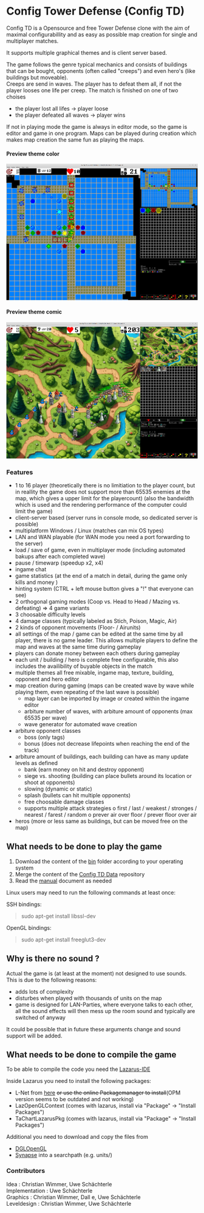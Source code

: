# Config Tower Defense (Config TD)

Config TD is a Opensource and free Tower Defense clone with the aim of maximal configurabillity and as easy as possible map creation for single and multiplayer matches.

It supports multiple graphical themes and is client server based. 

The game follows the genre typical mechanics and consists of buildings that can be bought, opponents (often called "creeps") and even hero's (like buildings but moveable). <br>
Creeps are send in waves. The player has to defeat them all, if not the player looses one life per creep. The match is finished on one of two choises

* the player lost all lifes -> player loose
* the player defeated all waves -> player wins

If not in playing mode the game is always in editor mode, so the game is editor and game in one program. Maps can be played during creation which makes map creation the same fun as playing the maps.

#### Preview theme color
![](documentation/images/preview_color.png)

#### Preview theme comic
![](documentation/images/preview_comic.png)

### Features
- 1 to 16 player (theoretically there is no limitiation to the player count, but in reallity the game does not support more than 65535 enemies at the map, which gives a upper limit for the playercount) (also the bandwidth which is used and the rendering performance of the computer could limit the game)
- client-server based (server runs in console mode, so dedicated server is possible)
- multiplatform Windows / Linux (matches can mix OS types)
- LAN and WAN playable (for WAN mode you need a port forwarding to the server)
- load / save of game, even in multiplayer mode (including automated bakups after each completed wave)
- pause / timewarp (speedup x2, x4)
- ingame chat
- game statistics (at the end of a match in detail, during the game only kills and money )
- hinting system (CTRL + left mouse button gives a "!" that everyone can see)
- 2 orthogonal gaming modes (Coop vs. Head to Head / Mazing vs. defeating) => 4 game variants
- 3 choosable difficulty levels
- 4 damage classes (typically labeled as Stich, Poison, Magic, Air)
- 2 kinds of opponent movements (Floor- / Airunits)
- all settings of the map / game can be edited at the same time by all player, there is no game leader. This allows multiple players to define the map and waves at the same time during gameplay
- players can donate money between each others during gameplay
- each unit / building / hero is complete free configurable, this also includes the availibility of buyable objects in the match
- multiple themes all free mixable, ingame map, texture, building, opponent and hero editor
- map creation during gaming (maps can be created wave by wave while playing them, even repeating of the last wave is possible)
  * map layer can be imported by image or created within the ingame editor
  * arbiture number of waves, with arbiture amount of opponents (max 65535 per wave)
  * wave generator for automated wave creation
- arbiture opponent classes
  * boss (only tags)
  * bonus (does not decrease lifepoints when reaching the end of the track)
- arbiture amount of buildings, each building can have as many update levels as defined
  * bank (earn money on hit and destroy opponent)
  * siege vs. shooting (building can place bullets around its location or shoot at opponents)
  * slowing (dynamic or static)
  * splash (bullets can hit multiple opponents)
  * free choosable damage classes
  * supports multiple attack strategies
    o first / last / weakest / stronges / nearest / farest / random
    o prever air over floor / prever floor over air
- heros (more or less same as buildings, but can be moved free on the map)  

## What needs to be done to play the game

1. Download the content of the [bin](https://github.com/PascalCorpsman/ConfigTD/tree/main/bin) folder according to your operating system
2. Merge the content of the [Config TD Data](https://github.com/PascalCorpsman/ConfigTD_Data) repository
3. Read the [manual](documentation/Readme.md) document as needed
   
Linux users may need to run the following commands at least once:<br>

SSH bindings:

> sudo apt-get install libssl-dev

OpenGL bindings:

> sudo apt-get install freeglut3-dev
## Why is there no sound ?

Actual the game is (at least at the moment) not designed to use sounds. This is due to the following reasons:
- adds lots of complexity
- disturbes when played with thousands of units on the map
- game is designed for LAN-Parties, where everyone talks to each other, all the sound effects will then mess up the room sound and typically are switched of anyway

It could be possible that in future these arguments change and sound support will be added.

## What needs to be done to compile the game

To be able to compile the code you need the [Lazarus-IDE](https://www.lazarus-ide.org)

Inside Lazarus you need to install the following packages:
- L-Net from [here](https://github.com/almindor/lnet) ~~or use the online Packagemanager to install~~(OPM version seems to be outdated and not working)
- LazOpenGLContext (comes with lazarus, install via "Package" -> "Install Packages")
- TaChartLazarusPkg (comes with lazarus, install via "Package" -> "Install Packages")

Additional you need to download and copy the files from 
- [DGLOpenGL](https://github.com/saschawillems/dglopengl)
- [Synapse](http://www.ararat.cz/synapse/doku.php/download)
into a searchpath (e.g. units/)

### Contributors
Idea : Christian Wimmer, Uwe Schächterle<br>
Implementation : Uwe Schächterle<br>
Graphics : Christian Wimmer, Dall e, Uwe Schächterle<br>
Leveldesign : Christian Wimmer, Uwe Schächterle<br>
